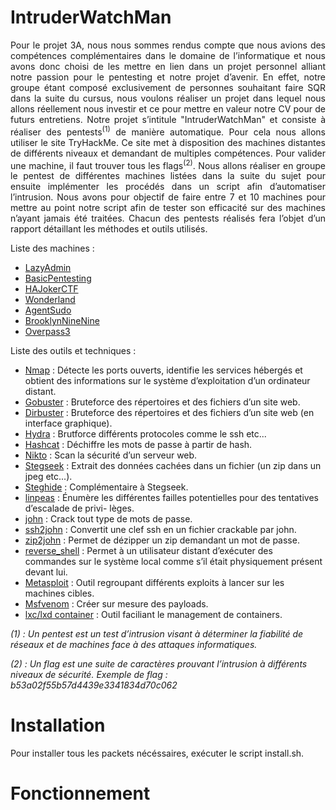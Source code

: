# IntruderWatchMan
<p align="justify">Pour le projet 3A, nous nous sommes rendus compte que nous avions des compétences complémentaires dans le domaine de l’informatique et nous avons donc choisi de les mettre en lien dans un projet personnel alliant notre passion pour le pentesting et notre projet d’avenir. En effet, notre groupe étant composé exclusivement de personnes souhaitant faire SQR dans la suite du cursus, nous voulons réaliser un projet dans lequel nous allons réellement nous investir et ce pour mettre en valeur notre CV pour de futurs entretiens. Notre projet s’intitule "IntruderWatchMan" et consiste à réaliser des pentests<sup>(1)</sup> de manière automatique. Pour cela nous allons utiliser le site TryHackMe. Ce site met à disposition des machines distantes de différents niveaux et demandant de multiples compétences. Pour valider une machine, il faut trouver tous les flags<sup>(2)</sup>. Nous allons réaliser en groupe le pentest de différentes machines listées dans la suite du sujet pour ensuite implémenter les procédés dans un script afin d’automatiser l’intrusion. Nous avons pour objectif de faire entre 7 et 10 machines pour mettre au point notre script afin de tester son efficacité sur des machines n’ayant jamais été traitées. Chacun des pentests réalisés fera l’objet d’un rapport détaillant les méthodes et outils utilisés.</p>

Liste des machines :
* [LazyAdmin](https://tryhackme.com/room/lazyadmin)
* [BasicPentesting](https://tryhackme.com/room/basicpentestingjt)
* [HAJokerCTF](https://tryhackme.com/room/jokerctf)
* [Wonderland](https://tryhackme.com/room/wonderland)
* [AgentSudo](https://tryhackme.com/room/agentsudoctf)
* [BrooklynNineNine](https://tryhackme.com/room/brooklynninenine)
* [Overpass3](https://tryhackme.com/room/overpass3hosting)

Liste des outils et techniques :
* [Nmap](https://nmap.org) : Détecte les ports ouverts, identifie les services hébergés et obtient des informations
sur le système d’exploitation d’un ordinateur distant.
* [Gobuster](https://www.kali.org/tools/gobuster/) : Bruteforce des répertoires et des fichiers d’un site web.
* [Dirbuster](https://www.kali.org/tools/dirbuster/) : Bruteforce des répertoires et des fichiers d’un site web (en interface graphique).
* [Hydra](https://www.kali.org/tools/hydra/) : Brutforce différents protocoles comme le ssh etc...
* [Hashcat](https://hashcat.net/hashcat/) : Déchiffre les mots de passe à partir de hash.
* [Nikto](https://www.kali.org/tools/nikto/) : Scan la sécurité d’un serveur web.
* [Stegseek](https://github.com/RickdeJager/stegseek) : Extrait des données cachées dans un fichier (un zip dans un jpeg etc...).
* [Steghide](https://steghide.sourceforge.net) : Complémentaire à Stegseek.
* [linpeas](https://github.com/carlospolop/PEASS-ng/tree/master/linPEAS) : Énumère les différentes failles potentielles pour des tentatives d’escalade de privi-
lèges.
* [john](https://www.kali.org/tools/john/) : Crack tout type de mots de passe.
* [ssh2john](https://github.com/openwall/john/blob/bleeding-jumbo/run/ssh2john.py) : Convertit une clef ssh en un fichier crackable par john.
* [zip2john](https://linuxconfig.org/how-to-crack-zip-password-on-kali-linux) : Permet de dézipper un zip demandant un mot de passe.
* [reverse_shell](https://pentestmonkey.net/cheat-sheet/shells/reverse-shell-cheat-sheet) : Permet à un utilisateur distant d’exécuter des commandes sur le système local
comme s’il était physiquement présent devant lui.
* [Metasploit](https://www.metasploit.com) : Outil regroupant différents exploits à lancer sur les machines cibles.
* [Msfvenom](https://docs.metasploit.com/docs/using-metasploit/basics/how-to-use-msfvenom.html) : Créer sur mesure des payloads.
* [lxc/lxd container](https://linuxcontainers.org) : Outil faciliant le management de containers.

_(1) : Un pentest est un test d’intrusion visant à déterminer la fiabilité de réseaux et de machines
face à des attaques informatiques._

_(2) : Un flag est une suite de caractères prouvant l’intrusion à différents niveaux de sécurité.
Exemple de flag : b53a02f55b57d4439e3341834d70c062_

# Installation
Pour installer tous les packets nécéssaires, exécuter le script install.sh.

# Fonctionnement
